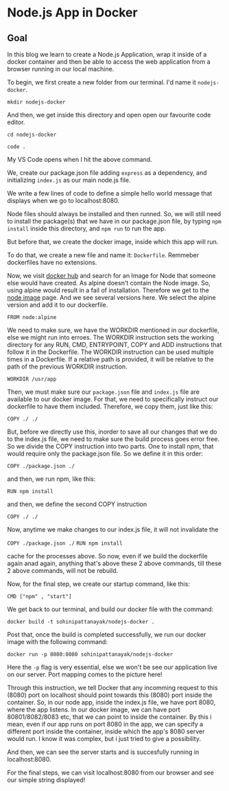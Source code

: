 # Node.js App in Docker

## Goal

In this blog we learn to create a Node.js Application, wrap it inside of a docker container and then be able to access the web application from a browser running in our local machine.

To begin, we first create a new folder from our terminal. I'd name it `nodejs-docker`.

`mkdir nodejs-docker`

And then, we get inside this directory and open open our favourite code editor.

`cd nodejs-docker`

`code .`

My VS Code opens when I hit the above command.

We, create our package.json file adding `express` as a dependency, and initializing `index.js` as our main node.js file.

We write a few lines of code to define a simple hello world message that displays when we go to localhost:8080.

Node files should always be installed and then runned. So, we will still need to install the package(s) that we have in our package.json file, by typing `npm install` inside this directory, and `npm run` to run the app.

But before that, we create the docker image, inside which this app will run.

To do that, we create a new file and name it: `Dockerfile`. Remmeber dockerfiles have no extensions.

Now, we visit [docker hub](https://hub.docker.com/) and search for an Image for Node that someone else would have created. As alpine doesn't contain the Node image. So, using alpine would result in a fail of installation. Therefore we get to the [node image](https://hub.docker.com/_/node) page. And we see several versions here. We select the alpine version and add it to our dockerfile.

`FROM node:alpine`

We need to make sure, we have the WORKDIR mentioned in our dockerfile, else we might run into erroes. The WORKDIR instruction sets the working directory for any RUN, CMD, ENTRYPOINT, COPY and ADD instructions that follow it in the Dockerfile. The WORKDIR instruction can be used multiple times in a Dockerfile. If a relative path is provided, it will be relative to the path of the previous WORKDIR instruction.

`WORKDIR /usr/app`

Then, we must make sure our `package.json` file and `index.js` file are available to our docker image. For that, we need to specifically instruct our dockerfile to have them included. Therefore, we copy them, just like this:

`COPY ./ ./`

But, before we directly use this, inorder to save all our changes that we do to the index.js file, we need to make sure the build process goes error free. So we divide the COPY instruction into two parts. One to install npm, that would require only the package.json file. So we define it in this order:

`COPY ./package.json ./`

and then, we run npm, like this:

`RUN npm install`

and then, we define the second COPY instruction

`COPY ./ ./`

Now, anytime we make changes to our index.js file, it will not invalidate the

`COPY ./package.json ./`
`RUN npm install`

cache for the processes above. So now, even if we build the dockerfile again anad again, anything that's above these 2 above commands, till these 2 above commands, will not be rebuild.

Now, for the final step, we create our startup command, like this:

`CMD ["npm" , "start"]`

We get back to our terminal, and build our docker file with the command:

`docker build -t sohinipattanayak/nodejs-docker .`

Post that, once the build is completed successfully, we run our docker image with the following command:

`docker run -p 8080:8080 sohinipattanayak/nodejs-docker`

Here the `-p` flag is very essential, else we won't be see our application live on our server. Port mapping comes to the picture here!

Through this instruction, we tell Docker that any incomming request to this (8080) port on localhost should point towards this (8080) port inside the container. So, in our node app, inside the index.js file, we have port 8080, where the app listens. In our docker image, we can have port 80801/8082/8083 etc, that we can point to inside the container. By this i mean, even if our app runs on port 8080 in the app, we can specify a different port inside the container, inside which the app's 8080 server would run. I know it was complex, but i just tried to give a possibility.

And then, we can see the server starts and is succesfully running in localhost:8080.

For the final steps, we can visit localhost:8080 from our browser and see our simple string displayed!
